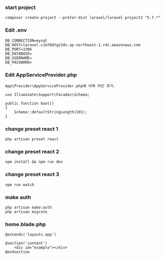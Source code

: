### start project
    composer create-project --prefer-dist laravel/laravel project2 "5.7.*"
### Edit .env
    DB_CONNECTION=mysql
    DB_HOST=laravel.cim78dtgz3dv.ap-northeast-1.rds.amazonaws.com
    DB_PORT=3306
    DB_DATABASE=
    DB_USERNAME=
    DB_PASSWORD=
### Edit AppServiceProvider.php
    App\Provider\AppServiceProvider.php에 아래 라인 추가.

    use Illuminate\Support\Facades\Schema;

    public function boot()
    {
        Schema::defaultStringLength(191);
    }
### change preset react 1
    php artisan preset react
### change preset react 2
    npm install && npm run dev
### change preset react 3
    npm run watch

### make auth
    php artisan make:auth
    php artisan migrate

### home.blade.php
    @extends('layouts.app')

    @section('content')
        <div id="example"></div>
    @endsection
